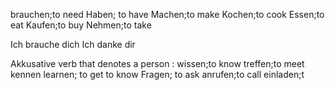 brauchen;to need
Haben; to have
Machen;to make
Kochen;to cook
Essen;to eat
Kaufen;to buy
Nehmen;to take


Ich brauche dich
Ich danke dir

Akkusative verb that denotes a person
:
wissen;to know
treffen;to meet
kennen learnen; to get to know
Fragen; to ask
anrufen;to call
einladen;t
